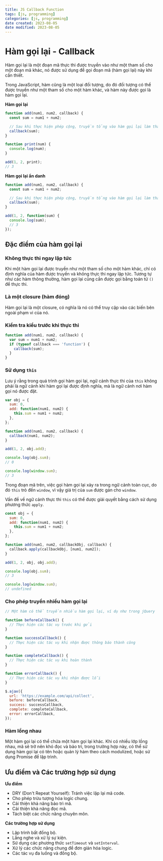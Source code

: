 ```yaml
---
title: JS Callback Function
tags: [js, programming]
categories: [js, programming]
date created: 2023-08-05
date modified: 2023-08-05
---
```


# Hàm gọi lại - Callback

Hàm gọi lại là một đoạn mã thực thi được truyền vào như một tham số cho một đoạn mã khác, nó được sử dụng để gọi đoạn mã (hàm gọi lại) này khi cần thiết.

Trong JavaScript, hàm cũng là một loại đối tượng, do đó đối tượng có thể được truyền như một tham số cho một hàm khác, và hàm này được gọi là hàm gọi lại.

**Hàm gọi lại**

```js
function add(num1, num2, callback) {
  const sum = num1 + num2;

  // Sau khi thực hiện phép cộng, truyền tổng vào hàm gọi lại làm tham số
  callback(sum);
}

function print(num) {
  console.log(num);
}

add(1, 2, print);
// 3
```

**Hàm gọi lại ẩn danh**

```js
function add(num1, num2, callback) {
  const sum = num1 + num2;

  // Sau khi thực hiện phép cộng, truyền tổng vào hàm gọi lại làm tham số
  callback(sum);
}

add(1, 2, function(sum) {
  console.log(sum);
  // 3
});
```

## Đặc điểm của hàm gọi lại

### Không thực thi ngay lập tức

Khi một hàm gọi lại được truyền như một tham số cho một hàm khác, chỉ có định nghĩa của hàm được truyền và không thực thi ngay lập tức. Tương tự như các hàm thông thường, hàm gọi lại cũng cần được gọi bằng toán tử `()` để thực thi.

### Là một closure (hàm đóng)

Hàm gọi lại là một closure, có nghĩa là nó có thể truy cập vào các biến bên ngoài phạm vi của nó.

### Kiểm tra kiểu trước khi thực thi

```js
function add(num1, num2, callback) {
  var sum = num1 + num2;
  if (typeof callback === 'function') {
    callback(sum);
  }
}
```

### Sử dụng `this`

Lưu ý rằng trong quá trình gọi hàm gọi lại, ngữ cảnh thực thi của `this` không phải là ngữ cảnh khi hàm gọi lại được định nghĩa, mà là ngữ cảnh nơi hàm gọi nó được đặt.

```js
var obj = {
  sum: 0,
  add: function(num1, num2) {
    this.sum = num1 + num2;
  },
};

function add(num1, num2, callback) {
  callback(num1, num2);
}

add(1, 2, obj.add);

console.log(obj.sum);
// 0

console.log(window.sum);
// 3
```

Trong đoạn mã trên, việc gọi hàm gọi lại xảy ra trong ngữ cảnh toàn cục, do đó `this` trỏ đến `window`, vì vậy giá trị của `sum` được gán cho `window`.

Vấn đề về ngữ cảnh thực thi `this` có thể được giải quyết bằng cách sử dụng phương thức `apply`.

```js
const obj = {
  sum: 0,
  add: function(num1, num2) {
    this.sum = num1 + num2;
  },
};

function add(num1, num2, callbackObj, callback) {
  callback.apply(callbackObj, [num1, num2]);
}

add(1, 2, obj, obj.add);

console.log(obj.sum);
// 3

console.log(window.sum);
// undefined
```

### Cho phép truyền nhiều hàm gọi lại

```js
// Một hàm có thể truyền nhiều hàm gọi lại, ví dụ như trong jQuery

function beforeCallback() {
  // Thực hiện các tác vụ trước khi gửi
}

function successCallback() {
  // Thực hiện các tác vụ khi nhận được thông báo thành công
}

function completeCallback() {
  // Thực hiện các tác vụ khi hoàn thành
}

function errorCallback() {
  // Thực hiện các tác vụ khi nhận được lỗi
}

$.ajax({
  url: 'https://example.com/api/collect',
  before: beforeCallback,
  success: successCallback,
  complete: completeCallback,
  error: errorCallback,
});
```

### Hàm lồng nhau

Một hàm gọi lại có thể chứa một hàm gọi lại khác. Khi có nhiều lớp lồng nhau, mã sẽ trở nên khó đọc và bảo trì, trong trường hợp này, có thể sử dụng hàm gọi lại có tên hoặc quản lý hàm theo cách modulized, hoặc sử dụng Promise để lập trình.

## Ưu điểm và Các trường hợp sử dụng

**Ưu điểm**

- DRY (Don't Repeat Yourself): Tránh việc lặp lại mã code.
- Cho phép trừu tượng hóa logic chung.
- Cải thiện khả năng bảo trì mã.
- Cải thiện khả năng đọc mã.
- Tách biệt các chức năng chuyên môn.

**Các trường hợp sử dụng**

- Lập trình bất đồng bộ.
- Lắng nghe và xử lý sự kiện.
- Sử dụng các phương thức `setTimeout` và `setInterval`.
- Xử lý các chức năng chung để đơn giản hóa logic.
- Các tác vụ đa luồng và đồng bộ.
